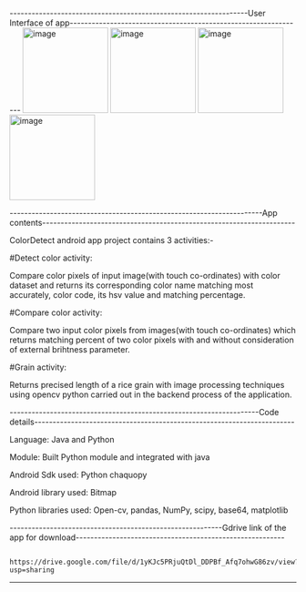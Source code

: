 -----------------------------------------------------------------User Interface of app----------------------------------------------------------------
<img width="150" alt="image" src="https://user-images.githubusercontent.com/79760252/179424043-4ee1b2e7-7a41-46b1-bce7-fa427ef5357a.png">  <img width="150" alt="image" src="https://user-images.githubusercontent.com/79760252/179424004-e3e04f78-4855-427e-8fbb-3afd0d71ad61.png">  <img width="150" alt="image" src="https://user-images.githubusercontent.com/79760252/179424077-3ef8cdbf-eb80-44ce-8c42-fe46f4d01cce.png">  <img width="150" alt="image" src="https://user-images.githubusercontent.com/79760252/179424108-bc308a40-f6aa-4064-8683-5c8a6f4923cb.png">

---------------------------------------------------------------------App contents---------------------------------------------------------------------

ColorDetect android app project contains 3 activities:-

#Detect color activity: 

Compare color pixels of input image(with touch co-ordinates) with color dataset and returns its corresponding color name matching most accurately, 
color code, its hsv value  and matching percentage.

#Compare color activity:

Compare two input color pixels from images(with touch co-ordinates) which returns matching percent of two color pixels with and 
without consideration of external brihtness parameter.

#Grain activity:

Returns precised length of a rice grain with image processing techniques using opencv python carried out in the backend process of the application.

--------------------------------------------------------------------Code details-----------------------------------------------------------------------

Language: Java and Python

Module: Built Python module and integrated with java

Android Sdk used: Python chaquopy

Android library used: Bitmap

Python libraries used: Open-cv, pandas, NumPy, scipy, base64, matplotlib


----------------------------------------------------------Gdrive link of the app for download---------------------------------------------------------

                            https://drive.google.com/file/d/1yKJc5PRjuQtDl_DDPBf_Afq7ohwG86zv/view?usp=sharing

------------------------------------------------------------------------------------------------------------------------------------------------------

